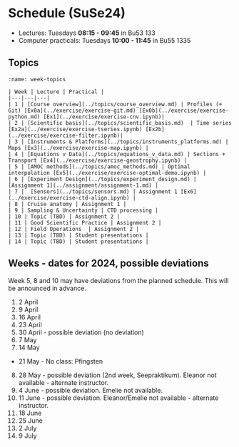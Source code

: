 # Schedule (SuSe24)

- Lectures: Tuesdays **08:15 - 09:45** in Bu53 133 
- Computer practicals: Tuesdays **10:00 - 11:45** in Bu55 1335 

## Topics

```{table} Schedule of topics
:name: week-topics

| Week | Lecture | Practical |
|---|---|---|
| 1 | [Course overview](../topics/course_overview.md) | Profiles (+ Git) [Ex0a](../exercise/exercise-git.md) [Ex0b](../exercise/exercise-python.md) [Ex1](../exercise/exercise-cnv.ipynb)|
| 2 | [Scientific basis](../topics/scientific_basis.md)  | Time series [Ex2a](../exercise/exercise-tseries.ipynb) [Ex2b](../exercise/exercise-filter.ipynb)|
| 3 | [Instruments & Platforms](../topics/instruments_platforms.md) | Maps [Ex3](../exercise/exercise-map.ipynb) |
| 4 | [Equations v Data](../topics/equations_v_data.md) | Sections + Transport [Ex4](../exercise/exercise-geostrophy.ipynb) |
| 5 | [AMOC methods](../topics/amoc_methods.md) | Optimal interpolation [Ex5](../exercise/exercise-optimal-demo.ipynb) |
| 6 | [Experiment Design](../topics/experiment_design.md) | [Assignment 1](../assignment/assignment-1.md) |
| 7 |  [Sensors](../topics/sensors.md) | Assignment 1 [Ex6](../exercise/exercise-ctd-align.ipynb) |
| 8 | Cruise anatomy | Assignment 1 |
| 9 | Sampling & Uncertainty | CTD processing |
| 10 | Topic (TBD) | Assignment 2 |
| 11 | Good Scientific Practice | Assignment 2 |
| 12 | Field Operations  | Assignment 2 |
| 13 | Topic (TBD) | Student presentations |
| 14 | Topic (TBD) | Student presentations |
```


## Weeks - dates for 2024, possible deviations

Week 5, 8 and 10 may have deviations from the planned schedule.  This will be announced in advance.

1. 2 April  
2. 9 April  
3. 16 April  
4. 23 April  
5. 30 April - possible deviation (no deviation)
6. 7 May  
7. 14 May  
- 21 May - No class: Pfingsten
8. 28 May - possible deviation (2nd week, Seepraktikum).  Eleanor not available - alternate instructor.
9. 4 June - possible deviation.  Emelie not available.
10. 11 June - possible deviation.  Eleanor/Emelie not available - alternate instructor.
11. 18 June  
12. 25 June 
13. 2 July
14. 9 July


<!--
## Topics

Timing is rough and may slide depending on how much time it takes to introduce and discuss topics.

**Firm dates:**
- May 21 - no class, Pfingsten
- May 28 - Seepraktikum conflict (possible change)
- June 11 - substitute lecture


```{list-table} Schedule of chunks
:width: 100
:widths: 30 70
:header-rows: 1
:name: tablechunk

* - Week
  - Topic
* - Weeks 1-4 
  - **Overview**: of the AMOC science, measurement equipment, cruise anatomy and introduction to git and python - primarily for 1-dimensional datasets.  The science and research cruise discussion will be broader, to introduce the topics, while in part 2, we will look in more detail.  For working with instruments, we will look more closely and work directly with the manufacturer's software to apply initial corrections.  This will get into the nitty gritty quickly, with the cell thermal mass and alignment problems of modern CTD instruments. Getting started with Git and Python. Cell thermal mass, align CTD problems, salinity spikes, buoyancy frequency, density definitions, filtering, and decorrelation scales.
* - Weeks 5-8
  - **Adding dimensions:** For working with data, we will add second dimensions: instead of just depth, we'll look at depth and time (moorings), and instead of just profiles (depth), we'll look at hydrographic sections.  For cruise planning, the added dimension will be considerations of cost and international context (dipclears).  For programming, we'll look into how we need to treat observational data which is incomplete (discrete and coarse resolution in depth - moorings, or in horizontal distance - hydrographic sections).  And will consider how treatment of these gaps affects calculations like gradients, transports, overturning.  
* - Weeks 10-13 (11 June - 2 July)
  - **Expansion:** The final part of the course has you synthesizing what you've learned in python and cruise planning.  We'll use high-resolution sections (gliders and to-yos) and comparisions between space-time and space-space datasets, evaluating sensitivity of transport estimates to biases and reference level choices, optimal interpolation, horizontal density gradients and potential vorticity.
* - Weeks 14 (9 July)
  - **Final presentations**
```

-->